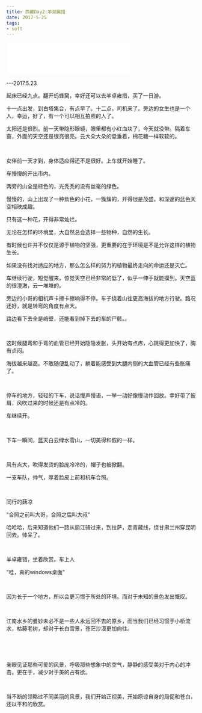 ```yaml
---
title: 西藏Day2:羊湖雍措
date: 2017-5-25
tags:
- soft
---
```

<iframe frameborder="no" border="0" marginwidth="0" marginheight="0" src="//music.163.com/outchain/player?type=2&id=447925059&auto=1&height=66" width=330 height=86></iframe>

---2017.5.23 ﻿

起床已经九点。翻开蚂蜂窝，幸好还可以去羊卓雍措，买了一日游。﻿

十一点出发，到白塔集合，有点早了。十二点，司机来了。旁边的女生也是一个人，幸运，好了，有一个可以相互拍照的人了。﻿

太阳还是很烈。前一天带隐形眼镜，眼里都有小红血块了，今天就没带。隔着车窗，外面的天空还是很亮很亮。云大朵大朵的低垂着，棉花糖一样软软的。﻿

﻿﻿﻿
﻿﻿

女伴前一天才到，身体适应得还不是很好。上车就开始睡了。﻿

车慢慢的开出市内。﻿

两旁的山全是棕色的，光秃秃的没有丝毫的绿色。﻿

慢慢的，山上出现了一种紫色的小花，一簇簇的，开得很是茂盛。和深邃的蓝色天空相映成趣。﻿

只有这一种花，开得非常灿烂。﻿

无论在怎样的环境里，大自然总会选择一些物种，自然的生长。﻿





有时候也许并不仅仅是源于植物的坚强，更重要的在于环境是不是允许这样的植物生长。



如果没有找对适应的地方，那么怎么样的努力的植物最终走向的命运还是灭亡。﻿



车继续行驶，短觉醒来。惊觉天空已经非常的低了，似乎一伸手就能摸到。天空蓝的很澄澈，云一堆堆的。

旁边的小哥的相机声卡擦卡擦响得不停。车子绕着山往更高海拔的地方行驶。路况还好，就是转弯的角度有点大。

路边看下去全是峭壁，还能看到掉下去的车的尸骸。。﻿

﻿﻿﻿
﻿﻿

这时候腿弯和手弯的血管已经开始隐隐发胀，头开始有点疼，心跳得更加快了，胸有点闷。﻿

海拔越来越高。不敢随便乱动了，躺着能感受到大腿内侧的大血管已经有些胀痛了。﻿

﻿﻿﻿
﻿﻿

停车的地方，轻轻的下车，说话慢声慢语，一举一动好像慢动作回放。幸好带了披肩，风吹过来的时候还是有点冷的。﻿

车继续开。﻿

﻿﻿﻿
﻿﻿

下车一瞬间，蓝天白云绿水雪山，一切美得和假的一样。﻿



﻿﻿﻿
﻿﻿

风有点大，吹得发烫的脸庞冷冷的，帽子也被掀翻。﻿

﻿一支车队，帅气，厚着脸皮上前和机车合照。﻿

﻿﻿﻿
﻿﻿

同行的菇凉﻿

"合照之前叫大哥，合照之后叫大叔"﻿

哈哈哈，后来知道他们一路从丽江骑过来，到拉萨，走青藏线，绕甘肃兰州穿昆明回去。帅呆了。﻿

﻿﻿﻿
﻿﻿

羊卓雍错，坐着欣赏。车上人﻿

"哇，真的windows桌面"﻿





﻿﻿﻿
﻿﻿

因为长于一个地方，所以会更习惯于所处的环境。而对于未知的景色发出慨叹。﻿

﻿﻿﻿
﻿﻿

江南水乡的曼妙未必不是一些人永远回不去的原乡，而当我们已经习惯于小桥流水，枯藤老树，却对于长白雪景，苍茫沙漠更加向往。﻿﻿

﻿﻿﻿
﻿﻿

﻿﻿﻿
﻿﻿

亲眼见证那些可爱的风景，呼吸那些想象中的空气，静静的感受美对于内心的冲击。更在于，减少对于美的占有欲。﻿

﻿﻿﻿
﻿﻿

当不断的领略过不同美丽的风景，我们开始正视美，开始原谅自身的局促和苍白，还以平和的欣赏。 